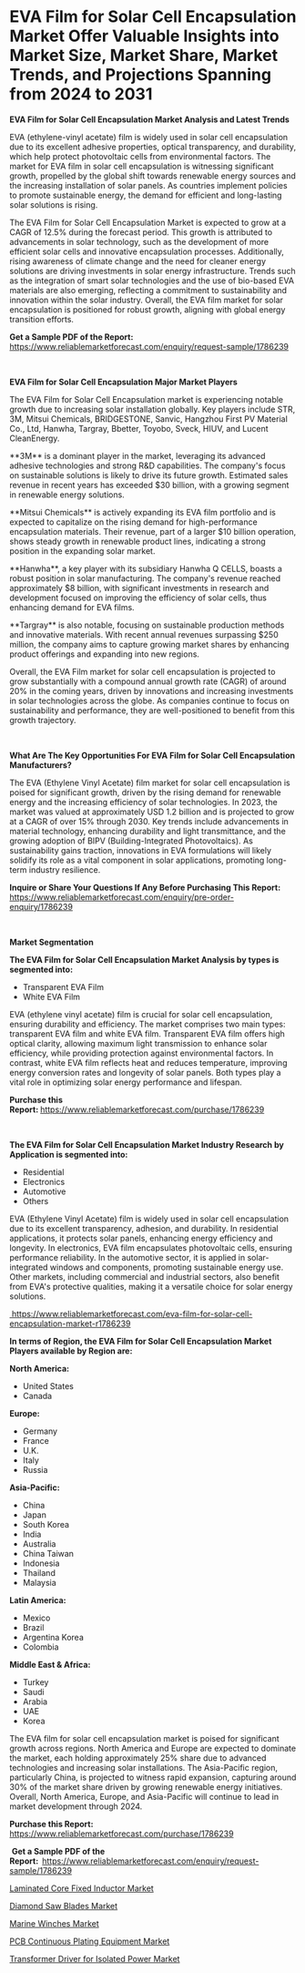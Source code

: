 <p><h1>EVA Film for Solar Cell Encapsulation Market Offer Valuable Insights into Market Size, Market Share, Market Trends, and Projections Spanning from 2024 to 2031</h1></p><p><strong>EVA Film for Solar Cell Encapsulation Market Analysis and Latest Trends</strong></p>
<p><p>EVA (ethylene-vinyl acetate) film is widely used in solar cell encapsulation due to its excellent adhesive properties, optical transparency, and durability, which help protect photovoltaic cells from environmental factors. The market for EVA film in solar cell encapsulation is witnessing significant growth, propelled by the global shift towards renewable energy sources and the increasing installation of solar panels. As countries implement policies to promote sustainable energy, the demand for efficient and long-lasting solar solutions is rising.</p><p>The EVA Film for Solar Cell Encapsulation Market is expected to grow at a CAGR of 12.5% during the forecast period. This growth is attributed to advancements in solar technology, such as the development of more efficient solar cells and innovative encapsulation processes. Additionally, rising awareness of climate change and the need for cleaner energy solutions are driving investments in solar energy infrastructure. Trends such as the integration of smart solar technologies and the use of bio-based EVA materials are also emerging, reflecting a commitment to sustainability and innovation within the solar industry. Overall, the EVA film market for solar encapsulation is positioned for robust growth, aligning with global energy transition efforts.</p></p>
<p><strong>Get a Sample PDF of the Report:&nbsp;</strong> <a href="https://www.reliablemarketforecast.com/enquiry/request-sample/1786239?utm_campaign=1437&utm_medium=2&utm_source=Github&utm_content=ia&utm_term=13102024&utm_id=eva-film-for-solar-cell-encapsulation">https://www.reliablemarketforecast.com/enquiry/request-sample/1786239</a></p>
<p>&nbsp;</p>
<p><strong>EVA Film for Solar Cell Encapsulation Major Market Players</strong></p>
<p><p>The EVA Film for Solar Cell Encapsulation market is experiencing notable growth due to increasing solar installation globally. Key players include STR, 3M, Mitsui Chemicals, BRIDGESTONE, Sanvic, Hangzhou First PV Material Co., Ltd, Hanwha, Targray, Bbetter, Toyobo, Sveck, HIUV, and Lucent CleanEnergy.</p><p>**3M** is a dominant player in the market, leveraging its advanced adhesive technologies and strong R&D capabilities. The company's focus on sustainable solutions is likely to drive its future growth. Estimated sales revenue in recent years has exceeded $30 billion, with a growing segment in renewable energy solutions.</p><p>**Mitsui Chemicals** is actively expanding its EVA film portfolio and is expected to capitalize on the rising demand for high-performance encapsulation materials. Their revenue, part of a larger $10 billion operation, shows steady growth in renewable product lines, indicating a strong position in the expanding solar market.</p><p>**Hanwha**, a key player with its subsidiary Hanwha Q CELLS, boasts a robust position in solar manufacturing. The company's revenue reached approximately $8 billion, with significant investments in research and development focused on improving the efficiency of solar cells, thus enhancing demand for EVA films.</p><p>**Targray** is also notable, focusing on sustainable production methods and innovative materials. With recent annual revenues surpassing $250 million, the company aims to capture growing market shares by enhancing product offerings and expanding into new regions.</p><p>Overall, the EVA Film market for solar cell encapsulation is projected to grow substantially with a compound annual growth rate (CAGR) of around 20% in the coming years, driven by innovations and increasing investments in solar technologies across the globe. As companies continue to focus on sustainability and performance, they are well-positioned to benefit from this growth trajectory.</p></p>
<p>&nbsp;</p>
<p><strong>What Are The Key Opportunities For EVA Film for Solar Cell Encapsulation Manufacturers?</strong></p>
<p><p>The EVA (Ethylene Vinyl Acetate) film market for solar cell encapsulation is poised for significant growth, driven by the rising demand for renewable energy and the increasing efficiency of solar technologies. In 2023, the market was valued at approximately USD 1.2 billion and is projected to grow at a CAGR of over 15% through 2030. Key trends include advancements in material technology, enhancing durability and light transmittance, and the growing adoption of BIPV (Building-Integrated Photovoltaics). As sustainability gains traction, innovations in EVA formulations will likely solidify its role as a vital component in solar applications, promoting long-term industry resilience.</p></p>
<p><strong>Inquire or Share Your Questions If Any Before Purchasing This Report:</strong> <a href="https://www.reliablemarketforecast.com/enquiry/pre-order-enquiry/1786239?utm_campaign=1437&utm_medium=2&utm_source=Github&utm_content=ia&utm_term=13102024&utm_id=eva-film-for-solar-cell-encapsulation">https://www.reliablemarketforecast.com/enquiry/pre-order-enquiry/1786239</a></p>
<p>&nbsp;</p>
<p><strong>Market Segmentation</strong></p>
<p><strong>The EVA Film for Solar Cell Encapsulation Market Analysis by types is segmented into:</strong></p>
<p><ul><li>Transparent EVA Film</li><li>White EVA Film</li></ul></p>
<p><p>EVA (ethylene vinyl acetate) film is crucial for solar cell encapsulation, ensuring durability and efficiency. The market comprises two main types: transparent EVA film and white EVA film. Transparent EVA film offers high optical clarity, allowing maximum light transmission to enhance solar efficiency, while providing protection against environmental factors. In contrast, white EVA film reflects heat and reduces temperature, improving energy conversion rates and longevity of solar panels. Both types play a vital role in optimizing solar energy performance and lifespan.</p></p>
<p><strong>Purchase this Report:&nbsp;</strong><a href="https://www.reliablemarketforecast.com/purchase/1786239?utm_campaign=1437&utm_medium=2&utm_source=Github&utm_content=ia&utm_term=13102024&utm_id=eva-film-for-solar-cell-encapsulation">https://www.reliablemarketforecast.com/purchase/1786239</a></p>
<p>&nbsp;</p>
<p><strong>The EVA Film for Solar Cell Encapsulation Market Industry Research by Application is segmented into:</strong></p>
<p><ul><li>Residential</li><li>Electronics</li><li>Automotive</li><li>Others</li></ul></p>
<p><p>EVA (Ethylene Vinyl Acetate) film is widely used in solar cell encapsulation due to its excellent transparency, adhesion, and durability. In residential applications, it protects solar panels, enhancing energy efficiency and longevity. In electronics, EVA film encapsulates photovoltaic cells, ensuring performance reliability. In the automotive sector, it is applied in solar-integrated windows and components, promoting sustainable energy use. Other markets, including commercial and industrial sectors, also benefit from EVA's protective qualities, making it a versatile choice for solar energy solutions.</p></p>
<p><a href="https://www.reliablemarketforecast.com/eva-film-for-solar-cell-encapsulation-market-r1786239?utm_campaign=1437&utm_medium=2&utm_source=Github&utm_content=ia&utm_term=13102024&utm_id=eva-film-for-solar-cell-encapsulation">&nbsp;https://www.reliablemarketforecast.com/eva-film-for-solar-cell-encapsulation-market-r1786239</a></p>
<p><strong>In terms of Region, the EVA Film for Solar Cell Encapsulation Market Players available by Region are:</strong></p>
<p>
    <p> <strong> North America: </strong>
        <ul>
            <li>United States</li>
            <li>Canada</li>
        </ul>
        </p> 
    <p> <strong> Europe: </strong>
        <ul>
            <li>Germany</li>
            <li>France</li>
            <li>U.K.</li>
            <li>Italy</li>
            <li>Russia</li>
        </ul>
        </p> 
    <p> <strong> Asia-Pacific: </strong>
        <ul>
            <li>China</li>
            <li>Japan</li>
            <li>South Korea</li>
            <li>India</li>
            <li>Australia</li>
            <li>China Taiwan</li>
            <li>Indonesia</li>
            <li>Thailand</li>
            <li>Malaysia</li>
        </ul>
        </p> 
    <p> <strong> Latin America: </strong>
        <ul>
            <li>Mexico</li>
            <li>Brazil</li>
            <li>Argentina Korea</li>
            <li>Colombia</li>
        </ul>
        </p> 
    <p> <strong> Middle East & Africa: </strong>
        <ul>
            <li>Turkey</li>
            <li>Saudi</li>
            <li>Arabia</li>
            <li>UAE</li>
            <li>Korea</li>
        </ul>
    </p>
    </p>
<p><p>The EVA film for solar cell encapsulation market is poised for significant growth across regions. North America and Europe are expected to dominate the market, each holding approximately 25% share due to advanced technologies and increasing solar installations. The Asia-Pacific region, particularly China, is projected to witness rapid expansion, capturing around 30% of the market share driven by growing renewable energy initiatives. Overall, North America, Europe, and Asia-Pacific will continue to lead in market development through 2024.</p></p>
<p><strong>Purchase this Report: </strong><a href="https://www.reliablemarketforecast.com/purchase/1786239?utm_campaign=1437&utm_medium=2&utm_source=Github&utm_content=ia&utm_term=13102024&utm_id=eva-film-for-solar-cell-encapsulation">https://www.reliablemarketforecast.com/purchase/1786239</a></p>
<p>&nbsp;<strong>Get a Sample PDF of the Report:&nbsp;&nbsp;</strong><a href="https://www.reliablemarketforecast.com/enquiry/request-sample/1786239?utm_campaign=1437&utm_medium=2&utm_source=Github&utm_content=ia&utm_term=13102024&utm_id=eva-film-for-solar-cell-encapsulation">https://www.reliablemarketforecast.com/enquiry/request-sample/1786239</a></p>
<p><strong></strong></p>
<p><p><a href="https://www.linkedin.com/pulse/laminated-core-fixed-inductor-market-consolidation-impact-structure-bojsf?utm_campaign=1437&utm_medium=2&utm_source=Github&utm_content=ia&utm_term=13102024&utm_id=eva-film-for-solar-cell-encapsulation">Laminated Core Fixed Inductor Market</a></p><p><a href="https://issuu.com/reportprime-2/docs/diamond-saw-blades-market-size-2030_1c87675da8e1d2?utm_campaign=1437&utm_medium=2&utm_source=Github&utm_content=ia&utm_term=13102024&utm_id=eva-film-for-solar-cell-encapsulation">Diamond Saw Blades Market</a></p><p><a href="https://issuu.com/reportprime-2/docs/marine-winches-market-size-2030.ppt_9f07512d64dc33?utm_campaign=1437&utm_medium=2&utm_source=Github&utm_content=ia&utm_term=13102024&utm_id=eva-film-for-solar-cell-encapsulation">Marine Winches Market</a></p><p><a href="https://github.com/kyleetroxilbu/Market-Research-Report-List-1/blob/main/pcb-continuous-plating-equipment-market.md?utm_campaign=1437&utm_medium=2&utm_source=Github&utm_content=ia&utm_term=13102024&utm_id=eva-film-for-solar-cell-encapsulation">PCB Continuous Plating Equipment Market</a></p><p><a href="https://github.com/chaschadedn/Market-Research-Report-List-1/blob/main/transformer-driver-for-isolated-power-market.md?utm_campaign=1437&utm_medium=2&utm_source=Github&utm_content=ia&utm_term=13102024&utm_id=eva-film-for-solar-cell-encapsulation">Transformer Driver for Isolated Power Market</a></p></p>